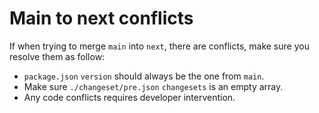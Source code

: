 # Main to next conflicts

If when trying to merge `main` into `next`, there are conflicts, make sure you resolve them as follow:

- `package.json` `version` should always be the one from `main`.
- Make sure `./changeset/pre.json` `changesets` is an empty array.
- Any code conflicts requires developer intervention.